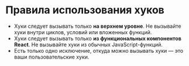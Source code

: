 # Правила использования хуков

* Хуки следует вызывать только **на верхнем уровне**. Не вызывайте хуки внутри циклов, условий или вложенных функций.
* Хуки следует вызывать только **из функциональных компонентов React**. Не вызывайте хуки из обычных JavaScript-функций.
* Есть только одно исключение, откуда можно вызывать хуки — это ваши пользовательские хуки.

